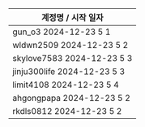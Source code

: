 | 계정명 / 시작 일자|
|--------|
| gun_o3 2024-12-23 5 1 |
| wldwn2509 2024-12-23 5 2 |
| skylove7583 2024-12-23 5 3 |
| jinju300life 2024-12-23 5 3 |
| limit4108 2024-12-23 5 4 |
| ahgongpapa 2024-12-23 5 2 |
| rkdls0812 2024-12-23 5 2 |
